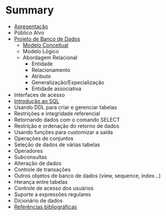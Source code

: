 # Summary

* [Apresentação](README.md)
* Público Alvo
* [Projeto de Banco de Dados](capitulos/projeto_de_banco_de_dados.md)
   * [Modelo Conceitual](capitulos/projeto-de-banco-de-dados/modelo_conceitual.md)
   * Modelo Lógico
   * Abordagem Relacional
       * Entidade
       * Relacionamento
       * Atributo
       * Generalização/Especialização
       * Entidade associativa
* Interfaces de acesso
* [Introdução ao SQL](capitulos/introducao_ao_sql.md)
* Usando DDL para criar e gerenciar tabelas
* Restrições e integridade referencial
* Retornando dados com o comando SELECT
* Restrição e ordenação do retorno de dados
* Usando funções para customizar a saída
* Operações de conjuntos
* Seleção de dados de várias tabelas
* Operadores
* Subconsultas
* Alteração de dados
* Controle de transações
* Outros objetos de banco de dados (view, sequence, index...)
* Herança entre tabelas
* Controle de acesso dos usuários
* Suporte a expressões regulares
* Dicionário de dados
* [Referências bibliográficas](capitulos/referencias_bibliograficas.md)

